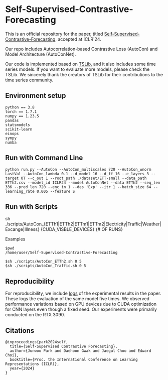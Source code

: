 # Self-Supervised-Contrastive-Forecasting

This is an official repository for the paper, titled [Self-Supervised-Contrastive-Forecasting](https://openreview.net/forum?id=nBCuRzjqK7), accepted at ICLR'24.

Our repo includes Autocorrelation-based Contrastive Loss (AutoCon) and Model Architecture (AutoConNet).

Our code is implemented based on [TSLib](https://github.com/thuml/Time-Series-Library), and it also includes some time series models. If you want to evaluate more models, please check the TSLib. We sincerely thank the creators of TSLib for their contributions to the time series community.

## Environment setup
```
python == 3.8
torch == 1.7.1
numpy == 1.23.5
pandas
statsmodels
scikit-learn
einops
sympy
numba
```

## Run with Command Line 
```
python run.py --AutoCon --AutoCon_multiscales 720 --AutoCon_wnorm LastVal --AutoCon_lambda 0.1 --d_model 16 --d_ff 16 --e_layers 3 --target OT --c_out 1 --root_path ./dataset/ETT-small --data_path ETTh2.csv --model_id ICLR24 --model AutoConNet --data ETTh2 --seq_len 336 --pred_len 720 --enc_in 1 --des 'Exp' --itr 1 --batch_size 64 --learning_rate 0.005 --feature S
```

## Run with Scripts
sh ./scripts/AutoCon_{ETTh1|ETTh2|ETTm1|ETTm2|Electricity|Traffic|Weather|Excange|Illness} {CUDA_VISBLE_DEVICES} {# OF RUNS}

Examples
```
$pwd
/home/user/Self-Supervised-Contrastive-Forecasting

$sh ./scripts/AutoCon_ETTh2.sh 0 5 
$sh ./scripts/AutoCon_Traffic.sh 0 5
```

## Reproducibility
For reproducibility, we include [logs](https://github.com/junwoopark92/Self-Supervised-Contrastive-Forecsating/tree/main/reproducibility/Table1-Extended-long-term-forecasting) of the experimental results in the paper. These logs the evaluation of the same model five times. We observed performance variations based on GPU devices due to CUDA optimization for CNN layers even though a fixed seed. Our experiments were primarily conducted on the RTX 3090.

## Citations
```
@inproceedings{park2024self,
  title={Self-Supervised Contrastive Forecasting},
  author={Junwoo Park and Daehoon Gwak and Jaegul Choo and Edward Choi},
  booktitle={Proc. the International Conference on Learning Representations (ICLR)},
  year={2024}
}
```
